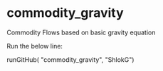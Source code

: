 # commodity_gravity
Commodity Flows based on basic gravity equation

Run the below line:

runGitHub( "commodity_gravity", "ShlokG")
